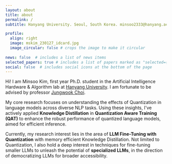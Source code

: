 ```yaml
---
layout: about
title: about
permalink: /
subtitle: Hanyang University. Seoul, South Korea. minsoo2333@hanyang.ac.kr

profile:
  align: right
  image: mskim_230127_idcard.jpg
  image_circular: false # crops the image to make it circular
  
news: false  # includes a list of news items
selected_papers: true # includes a list of papers marked as "selected={true}"
social: false  # includes social icons at the bottom of the page
---
```


Hi! I am Minsoo Kim, first year Ph.D. student in the Artificial Intelligence Hardware & Algorithm lab at [Hanyang University](https://www.hanyang.ac.kr/web/eng). I am fortunate to be advised by professor [Jungwook Choi](https://jchoi-hyu.github.io/). 

My core research focuses on understanding the effects of Quantization in language models across diverse NLP tasks. Using these insights, I've actively applied **Knowledge Distillation** in **Quantization Aware Training (QAT)** to enhance the robust performance of quantized language models, aimed for efficient inference.

Currently, my research interest lies in the area of **LLM Fine-Tuning with Quantization** with memory efficient Knowledge Distillation. Not limited to Quantization, I also hold a deep interest in techniques for fine-tuning smaller LLMs to unleash the potential of **specialized LLMs**, in the direction of democratizing LLMs for broader accessibility.